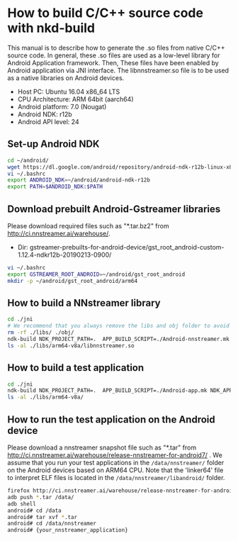 # How to build C/C++ source code with nkd-build 

This manual is to describe how to generate the .so files from native C/C++
source code. In general, these .so files are used as a low-level library
for Android Application framework. Then, These files have been enabled by
Android application via JNI interface.
The libnnstreamer.so file is to be used as a native libraries on Android devices.
 * Host PC: Ubuntu 16.04 x86_64 LTS
 * CPU Architecture: ARM 64bit (aarch64)
 * Android platform: 7.0 (Nougat)
 * Android NDK: r12b
 * Android API level: 24

## Set-up Android NDK
```bash
cd ~/android/
wget https://dl.google.com/android/repository/android-ndk-r12b-linux-x86_64.zip
vi ~/.bashrc
export ANDROID_NDK=~/android/android-ndk-r12b
export PATH=$ANDROID_NDK:$PATH
```

## Download prebuilt Android-Gstreamer libraries
Please download required files such as "*.tar.bz2" from http://ci.nnstreamer.ai/warehouse/.
 * Dir: gstreamer-prebuilts-for-android-device/gst_root_android-custom-1.12.4-ndkr12b-20190213-0900/
```bash
vi ~/.bashrc
export GSTREAMER_ROOT_ANDROID=~/android/gst_root_android
mkdir -p ~/android/gst_root_android/arm64
```

## How to build a NNstreamer library
```bash
cd ./jni
# We recommend that you always remove the libs and obj folder to avoid an unexpected binary inconsistency.
rm -rf ./libs/ ./obj/
ndk-build NDK_PROJECT_PATH=.  APP_BUILD_SCRIPT=./Android-nnstreamer.mk NDK_APPLICATION_MK=./Application.mk -j$(nproc)
ls -al ./libs/arm64-v8a/libnnstreamer.so
```

## How to build a test application
```bash
cd ./jni
ndk-build NDK_PROJECT_PATH=.  APP_BUILD_SCRIPT=./Android-app.mk NDK_APPLICATION_MK=./Application.mk -j$(nproc)
ls -al ./libs/arm64-v8a/
```

## How to run the test application on the Android device
Please download a nnstreamer snapshot file such as "*.tar" from http://ci.nnstreamer.ai/warehouse/release-nnstreamer-for-android7/ .
We assume that you run your test applications in the `/data/nnstreamer/` folder on the Android devices based on ARM64 CPU.
Note that the 'linker64' file to interpret ELF files is located in the `/data/nnstreamer/libandroid/` folder.
```bash
firefox http://ci.nnstreamer.ai/warehouse/release-nnstreamer-for-android7/ - Download *.tar file
adb push *.tar /data/
adb shell
android# cd /data
android# tar xvf *.tar
android# cd /data/nnstreamer
android# {your_nnstreamer_application}
```
